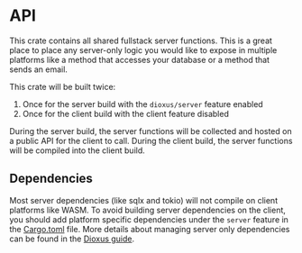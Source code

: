 # API

This crate contains all shared fullstack server functions. This is a great place to place any server-only logic you would like to expose in multiple platforms like a method that accesses your database or a method that sends an email.

This crate will be built twice:

1. Once for the server build with the `dioxus/server` feature enabled
2. Once for the client build with the client feature disabled

During the server build, the server functions will be collected and hosted on a public API for the client to call. During the client build, the server functions will be compiled into the client build.

## Dependencies

Most server dependencies (like sqlx and tokio) will not compile on client platforms like WASM. To avoid building server dependencies on the client, you should add platform specific dependencies under the `server` feature in the [Cargo.toml](../Cargo.toml) file. More details about managing server only dependencies can be found in the [Dioxus guide](https://dioxuslabs.com/learn/0.6/guides/fullstack/managing_dependencies#adding-server-only-dependencies).
